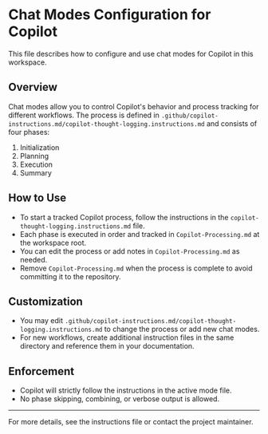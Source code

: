 # Chat Modes Configuration for Copilot

This file describes how to configure and use chat modes for Copilot in this workspace.

## Overview

Chat modes allow you to control Copilot's behavior and process tracking for different workflows. The process is defined in `.github/copilot-instructions.md/copilot-thought-logging.instructions.md` and consists of four phases:

1. Initialization
2. Planning
3. Execution
4. Summary

## How to Use

- To start a tracked Copilot process, follow the instructions in the `copilot-thought-logging.instructions.md` file.
- Each phase is executed in order and tracked in `Copilot-Processing.md` at the workspace root.
- You can edit the process or add notes in `Copilot-Processing.md` as needed.
- Remove `Copilot-Processing.md` when the process is complete to avoid committing it to the repository.

## Customization

- You may edit `.github/copilot-instructions.md/copilot-thought-logging.instructions.md` to change the process or add new chat modes.
- For new workflows, create additional instruction files in the same directory and reference them in your documentation.

## Enforcement

- Copilot will strictly follow the instructions in the active mode file.
- No phase skipping, combining, or verbose output is allowed.

---

For more details, see the instructions file or contact the project maintainer.

